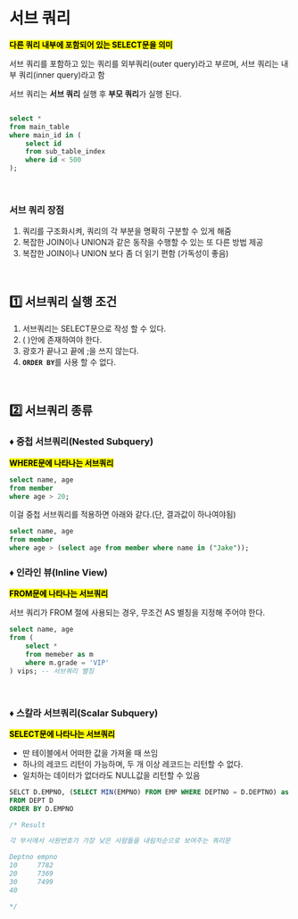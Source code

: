 # 서브 쿼리
<mark>**다른 쿼리 내부에 포함되어 있는 SELECT문을 의미**</mark>

서브 쿼리를 포함하고 있는 쿼리를 외부쿼리(outer query)라고 부르며, 서브 쿼리는 내부 쿼리(inner query)라고 함

서브 쿼리는 **서브 쿼리** 실행 후 **부모 쿼리**가 실행 된다.

```sql

select *
from main_table
where main_id in (
    select id
    from sub_table_index
    where id < 500
);

```

</br>

### 서브 쿼리 장점
1. 쿼리를 구조화시켜, 쿼리의 각 부분을 명확히 구분할 수 있게 해줌
2. 복잡한 JOIN이나 UNION과 같은 동작을 수행할 수 있는 또 다른 방법 제공
3. 복잡한 JOIN이나 UNION 보다 좀 더 읽기 편함 (가독성이 좋음)

</br>


## 1️⃣ 서브쿼리 실행 조건
1. 서브쿼리는 SELECT문으로 작성 할 수 있다.
2. ( )안에 존재하여야 한다.
3. 광호가 끝나고 끝에 ;을 쓰지 않는다.
4. <code>**ORDER BY**</code>를 사용 할 수 없다.

</br>

## 2️⃣ 서브쿼리 종류

### ♦️ 중첩 서브쿼리(Nested Subquery)
<mark>**WHERE문에 나타나는 서브쿼리**</mark>

```sql
select name, age 
from member
where age > 20;
```
이걸 중첩 서브쿼리를 적용하면 아래와 같다.(단, 결과값이 하나여야됨)

```sql
select name, age
from member
where age > (select age from member where name in ("Jake"));

```

### ♦️ 인라인 뷰(Inline View)
<mark>**FROM문에 나타나는 서브쿼리**</mark></br>

서브 쿼리가 FROM 절에 사용되는 경우, 무조건 AS 별칭을 지정해 주어야 한다.

```sql
select name, age
from (
    select *
    from memeber as m 
    where m.grade = 'VIP' 
) vips; -- 서브쿼리 별칭 

```

</br>

### ♦️ 스칼라 서브쿼리(Scalar Subquery)
<mark>**SELECT문에 나타나는 서브쿼리**</mark>

- 딴 테이블에서 어떠한 값을 가져올 때 쓰임
- 하나의 레코드 리턴이 가능하며, 두 개 이상 레코드는 리턴할 수 없다.
- 일치하는 데이터가 없더라도 NULL값을 리턴할 수 있음

```sql
SELCT D.EMPNO, (SELECT MIN(EMPNO) FROM EMP WHERE DEPTNO = D.DEPTNO) as EMPNO
FROM DEPT D
ORDER BY D.EMPNO

/* Result

각 부서에서 사원번호가 가장 낮은 사람들을 내림차순으로 보여주는 쿼리문

Deptno empno
10	   7782
20	   7369
30	   7499
40	   

*/

```

</br>

